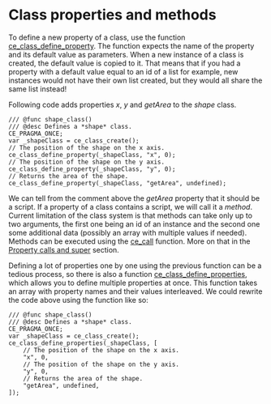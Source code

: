 # Class properties and methods
To define a new property of a class, use the function [ce_class_define_property](./ce_class_define_property.html). The function expects the name of the property and its default value as parameters. When a new instance of a class is created, the default value is copied to it. That means that if you had a property with a default value equal to an id of a list for example, new instances would not have their own list created, but they would all share the same list instead!

Following code adds properties *x*, *y* and *getArea* to the *shape* class.

```gml
/// @func shape_class()
/// @desc Defines a *shape* class.
CE_PRAGMA_ONCE;
var _shapeClass = ce_class_create();
// The position of the shape on the x axis.
ce_class_define_property(_shapeClass, "x", 0);
// The position of the shape on the y axis.
ce_class_define_property(_shapeClass, "y", 0);
// Returns the area of the shape.
ce_class_define_property(_shapeClass, "getArea", undefined);
```

We can tell from the comment above the *getArea* property that it should be a script. If a property of a class contains a script, we will call it a *method*. Current limitation of the class system is that methods can take only up to two arguments, the first one being an id of an instance and the second one some additional data (possibly an array with multiple values if needed). Methods can be executed using the [ce_call](./ce_call.html) function. More on that in the [Property calls and super](./ClassPropertyCallsAndSuper.html) section.

Defining a lot of properties one by one using the previous function can be a tedious process, so there is also a function [ce_class_define_properties](./ce_class_define_properties.html), which allows you to define multiple properties at once. This function takes an array with property names and their values interleaved. We could rewrite the code above using the function like so:

```gml
/// @func shape_class()
/// @desc Defines a *shape* class.
CE_PRAGMA_ONCE;
var _shapeClass = ce_class_create();
ce_class_define_properties(_shapeClass, [
    // The position of the shape on the x axis.
    "x", 0,
    // The position of the shape on the y axis.
    "y", 0,
    // Returns the area of the shape.
    "getArea", undefined,
]);
```